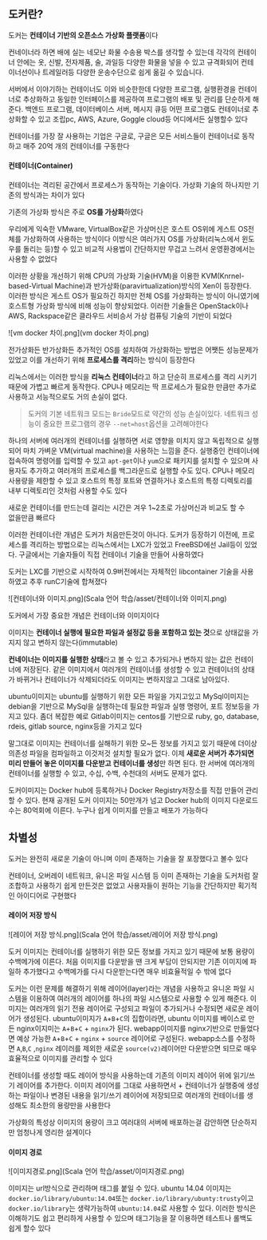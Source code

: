 ## 도커란?

도커는 **컨테이너 기반의 오픈소스 가상화 플랫폼**이다

컨네이너라 하면 배에 실는 네모난 화물 수송용 박스를 생각할 수 있는데 각각의 컨테이너 안에는 옷, 신발, 전자제품, 술, 과일등 다양한 화물을 넣을 수 있고 규격화되어 컨테이너선이나 트레일러등 다양한 운송수단으로 쉽게 옮길 수 있습니다.

서버에서 이야기하는 컨테이너도 이와 비슷한한데 다양한 프로그램, 실행환경을 컨테이너로 추상화하고 동일한 인터페이스를 제공하여 프로그램의 배포 및 관리를 단순하게 해준다. 백엔드 프로그램, 데이터베이스 서버, 메시지 큐등 어떤 프로그램도 컨테이너로 추상화할 수 있고 조립pc, AWS, Azure, Goggle cloud등 어디에서든 실행할수 있다

컨테이너를 가장 잘 사용하는 기업은 구글로, 구글은 모든 서비스들이 컨테이너로 동작하고 매주 20억 개의 컨테이너를 구동한다

#### 컨테이너(Container)

컨테이너는 격리된 공간에서 프로세스가 동작하는 기술이다. 가상화 기술의 하나지만 기존의 방식과는 차이가 있다

기존의 가상화 방식은 주로 **OS를 가상화**하였다

우리에게 익숙한 VMware, VirtualBox같은 가상머신은 호스트 OS위에 게스트 OS전체를 가상화하여 사용하는 방식이다 이방식은 여러가지 OS를 가상화(리눅스에서 윈도우를 돌리는 등)할 수 있고 비교적 사용법이 간단하지만 무겁고 느려서 운영환경에서는 사용할 수 없었다

이러한 상황을 개선하기 위해 CPU의 가상화 기술(HVM)을 이용한 KVM(Knrnel-based-Virtual Machine)과 반가상화(paravirtualization)방식의 Xen이 등장한다. 이러한 방식은 게스트 OS가 필요하긴 하지만 전체 OS를 가상화하는 방식이 아니였기에 호스트형 가상화 방식에 비해 성능이 향상되었다. 이러한 기술들은 OpenStack이나 AWS, Rackspace같은 클라우드 서비승서 가상 컴퓨팅 기술의 기반이 되었다

![vm docker 차이.png](vm docker 차이.png)

전가상화든 반가상화든 추가적인 OS를 설치하여 가상화하는 방법은 어쨋든 성능문제가 있었고 이를 개선하기 위해 **프로세스를 격리**하는 방식이 등장한다

리눅스에서는 이러한 방식을 **리눅스 컨테이너**라고 하고 단순히 프로세스를 격리 시키기 때문에 가볍고 빠르게 동작한다. CPU나 메모리는 딱 프로세스가 필요한 만큼만 추가로 사용하고 서능적으로도 거의 손실이 없다.

> 도커의 기본 네트워크 모드는 `Bride`모드로 약간의 성능 손실이있다. 네트워크 성능이 중요한 프로그램의 경우 `--net=host`옵션을 고려해야한다

하나의 서버에 여러개의 컨테이너를 실행하면 서로 영향을 미치지 않고 독립적으로 실행되어 마치 가벼운 VM(virtual machine)을 사용하는 느낌을 준다. 실행중인 컨테이너에 접속하여 명령어를 입력할 수 있고 `apt-get`이나 `yum`으로 패키지를 설치할 수 있으며 사용자도 추가하고 여러개의 프로세스를 백그라운드로 실행할 수도 있다. CPU나 메모리 사용량을 제한할 수 있고 호스트의 특정 포트와 연결하거나 호스트의 특정 디렉토리를 내부 디렉토리인 것처럼 사용할 수도 있다

새로운 컨테이너를 만드는데 걸리는 시간은 겨우 1~2초로 가상머신과 비교도 할 수  
없을만큼 빠르다

이러한 컨테이너란 개념은 도커가 처음만든것이 아니다. 도커가 등장하기 이전에, 프로세스를 격리하는 방법으로는 리눅스에서는 LXC가 있었고 FreeBSD에선 Jail등이 있었다. 구글에서는 기술자들이 직접 컨테이너 기술을 만들어 사용하였다

도커는 LXC를 기반으로 시작하여 0.9버전에서는 자체적인 libcontainer 기술을 사용하였고 추후 runC기술에 합쳐졌다

![컨테이너와 이미지.png](Scala 언어 학습/asset/컨테이너와 이미지.png)

도커에서 가장 중요한 개념은 컨테이너와 이미지이다

이미지는 **컨테이너 실행에 필요한 파일과 설정값 등을 포함하고 있는 것**으로 상태값을 가지지 않고 변하지 않는다(immutable)

**컨네이너는 이미지를 실행한 상태**라고 볼 수 있고 추가되거나 변하지 않는 값은 컨테이너에 저장된다. 같은 이미지에서 여러개의 컨테이너를 생성할 수 있고 컨테이너의 상태가 바뀌거나 컨테이너가 삭제되더라도 이미지는 변하지않고 그대로 남아있다.

ubuntu이미지는 ubuntu를 실행하기 위한 모든 파일을 가지고있고 MySql이미지는 debian을 기반으로 MySql을 실행하는데 필요한 파일과 실행 명령어, 포트 정보등을 가지고 있다. 좀더 복잡한 예로 Gitlab이미지는 centos를 기반으로 ruby, go, database, rdeis, gitlab source, nginx등을 가지고 있다

말그대로 이미지는 컨테이너를 실해하기 위한 모~든 정보를 가지고 있기 때문에 더이상 의존성 파일을 컴파일하고 이것저것 설치할 필요가 없다. 이제 **새로운 서버가 추가되면 미리 만들어 놓은 이미지를 다운받고 컨테이너를 생성**만 하면 된다. 한 서버에 여러개의 컨테이너를 실행할 수 있고, 수십, 수백, 수천대의 서버도 문제가 없다.

도커이미지는 Docker hub에 등록하거나 Docker Registry저장소를 직접 만들어 관리할 수 있다. 현재 공개된 도커 이미지는 50만개가 넘고 Docker hub의 이미지 다운로드수는 80억회에 이른다. 누구나 쉽게 이미지를 만들고 배포가 가능하다

## 차별성

도커는 완전히 새로운 기술이 아니며 이미 존재하는 기술을 잘 포장했다고 볼수 있다

컨테이너, 오버레이 네트워크, 유니온 파일 시스템 등 이미 존재하는 기술을 도커처럼 잘 조합하고 사용하기 쉽게 만든것은 없었고 사용자들이 원하는 기능을 간단하지만 획기적인 아이디어로 구현했다

#### 레이어 저장 방식

![레이어 저장 방식.png](Scala 언어 학습/asset/레이어 저장 방식.png)

도커 이미지는 컨테이너를 실행하기 위한 모든 정보를 가지고 있기 때문에 보통 용량이 수백메가에 이른다. 처음 이미지를 다운받을 땐 크게 부담이 안되지만 기존 이미지에 파일하 추가했다고 수백메가를 다시 다운받는다면 매우 비효율적일 수 밖에 없다

도커는 이런 문제를 해결하기 위해 레이어(layer)라는 개념을 사용하고 유니온 파일 시스템을 이용하여 여러개의 레이어를 하나의 파일 시스템으로 사용할 수 있게 해준다. 이미지는 여러개의 읽기 전용 레이어로 구성되고 파일이 추가되거나 수정되면 새로운 레이어가 생성된다. ubuntu이미지가 `A`+`B`+`C`의 집합이라면, ubuntu 이미지를 베이스로 만든 nginx이지미는 `A`+`B`+`C` + `nginx`가 된다. webapp이미지를 nginx기반으로 만들었다면 예상 가능한 `A`+`B`+`C` + `nginx` + `source` 레이어로 구성된다. webapp소스를 수정하면 `A`,`B`,`C` ,`nginx` 레이러를 제외한 새로운 `source(v2)`레이어만 다운받으면 되므로 매우 효율적으로 이미지를 관리할 수 있다

컨테이너를 생성할 때도 레이어 방식을 사용하는데 기존의 이미지 레이어 위에 읽기/쓰기 레이어를 추가한다. 이미지 레이어를 그대로 사용하면서 \+ 컨테이너가 실행중에 생성하는 파일이나 변경된 내용을 읽기/쓰기 레이어에 저장되므로 여러개의 컨테이너를 생성해도 최소한의 용량만을 사용한다

가상화의 특성상 이미지의 용량이 크고 여러대의 서버에 배포하는걸 감안하면 단순하지만 엄청나게 영리한 설계이다

#### 이미지 경로

![이미지경로.png](Scala 언어 학습/asset/이미지경로.png)

이미지는 url방식으로 관리하며 태그를 붙일 수 있다. ubuntu 14.04 이미지는 `docker.io/library/ubuntu:14.04`또는 `docker.io/library/ubunty:trusty`이고 `docker.io/library`는 생략가능하여 `ubuntu:14.04`로 사용할 수 있다. 이러한 방식은 이해하기도 쉽고 편리하게 사용할 수 있으며 태그기능을 잘 이용하면 테스트나 롤백도 쉽게 할수 있다
